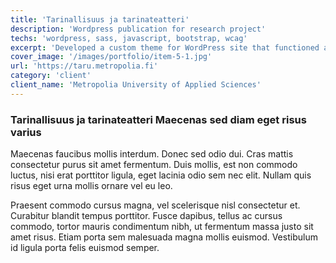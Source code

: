 ```yaml
---
title: 'Tarinallisuus ja tarinateatteri'
description: 'Wordpress publication for research project'
techs: 'wordpress, sass, javascript, bootstrap, wcag'
excerpt: 'Developed a custom theme for WordPress site that functioned as a final publication for Metropolia University of Applied Sciences project Tarinallisuus ja tarinateatteri'
cover_image: '/images/portfolio/item-5-1.jpg'
url: 'https://taru.metropolia.fi'
category: 'client'
client_name: 'Metropolia University of Applied Sciences'
---
```


### Tarinallisuus ja tarinateatteri Maecenas sed diam eget risus varius

Maecenas faucibus mollis interdum. Donec sed odio dui. Cras mattis consectetur purus sit amet fermentum. Duis mollis, est non commodo luctus, nisi erat porttitor ligula, eget lacinia odio sem nec elit. Nullam quis risus eget urna mollis ornare vel eu leo.

Praesent commodo cursus magna, vel scelerisque nisl consectetur et. Curabitur blandit tempus porttitor. Fusce dapibus, tellus ac cursus commodo, tortor mauris condimentum nibh, ut fermentum massa justo sit amet risus. Etiam porta sem malesuada magna mollis euismod. Vestibulum id ligula porta felis euismod semper.
